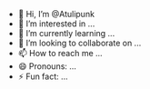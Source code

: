 - 👋 Hi, I’m @Atulipunk
- 👀 I’m interested in ...
- 🌱 I’m currently learning ...
- 💞️ I’m looking to collaborate on ...
- 📫 How to reach me ...
- 😄 Pronouns: ...
- ⚡ Fun fact: ...

<!---
Atulipunk/Atulipunk is a ✨ special ✨ repository because its `README.md` (this file) appears on your GitHub profile.
You can click the Preview link to take a look at your changes.
--->
